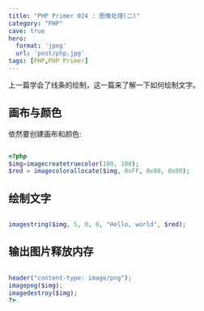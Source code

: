 ```yaml
---
title: "PHP Primer 024 : 图像处理(二)"
category: "PHP"
cave: true
hero:
  format: 'jpeg'
  url: 'post/php.jpg'
tags: [PHP,PHP Primer]
---
```

上一篇学会了线条的绘制，这一篇来了解一下如何绘制文字。

## 画布与颜色

依然要创建画布和颜色:

```php

<?php
$img=imagecreatetruecolor(100, 100);
$red = imagecolorallocate($img, 0xFF, 0x00, 0x00);

```


## 绘制文字

```php

imagestring($img, 5, 0, 0, "Hello, world", $red);

```


## 输出图片释放内存

```php

header("content-type: image/png");
imagepng($img);
imagedestroy($img);
?>

```






